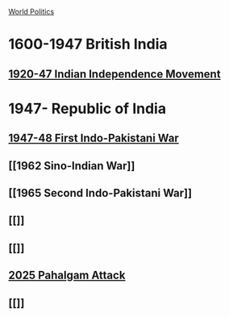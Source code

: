 [World Politics](../World%20Politics)

# 1600-1947 British India
## [1920-47 Indian Independence Movement](1920-47%20Indian%20Independence%20Movement)

# 1947- Republic of India
## [1947-48 First Indo-Pakistani War](1947-48%20First%20Indo-Pakistani%20War.md)
## [[1962 Sino-Indian War]]
## [[1965 Second Indo-Pakistani War]]
## [[]]
## [[]]
## [2025 Pahalgam Attack](2025%20Pahalgam%20Attack)
## [[]]